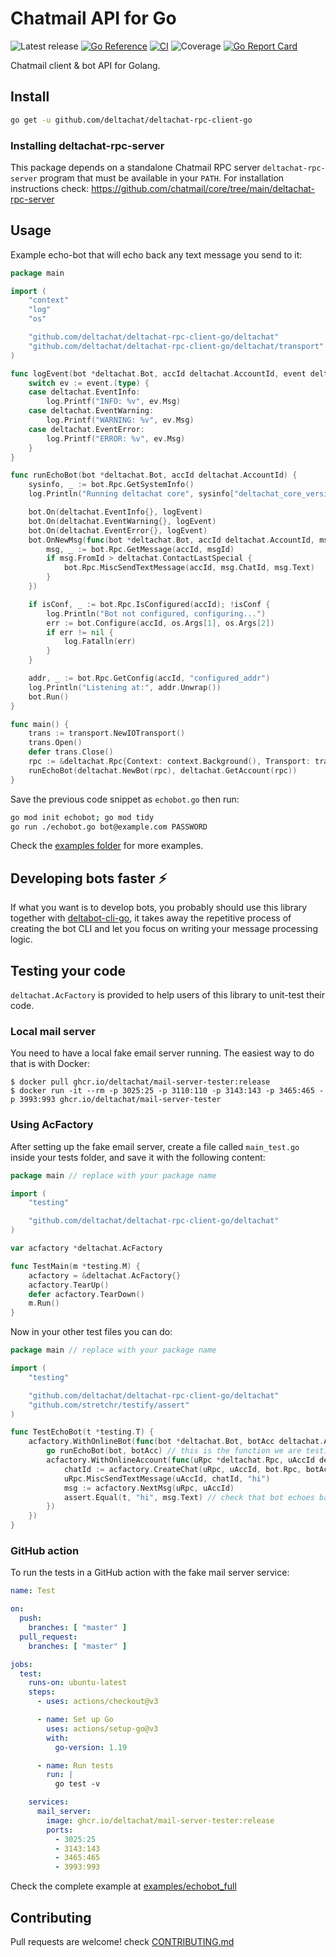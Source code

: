 # Chatmail API for Go

![Latest release](https://img.shields.io/github/v/tag/deltachat/deltachat-rpc-client-go?label=release)
[![Go Reference](https://pkg.go.dev/badge/github.com/deltachat/deltachat-rpc-client-go.svg)](https://pkg.go.dev/github.com/deltachat/deltachat-rpc-client-go)
[![CI](https://github.com/deltachat/deltachat-rpc-client-go/actions/workflows/ci.yml/badge.svg)](https://github.com/deltachat/deltachat-rpc-client-go/actions/workflows/ci.yml)
![Coverage](https://img.shields.io/badge/Coverage-72.0%25-brightgreen)
[![Go Report Card](https://goreportcard.com/badge/github.com/deltachat/deltachat-rpc-client-go)](https://goreportcard.com/report/github.com/deltachat/deltachat-rpc-client-go)

Chatmail client & bot API for Golang.

## Install

```sh
go get -u github.com/deltachat/deltachat-rpc-client-go
```

### Installing deltachat-rpc-server

This package depends on a standalone Chatmail RPC server
`deltachat-rpc-server` program that must be available in your
`PATH`. For installation instructions check:
https://github.com/chatmail/core/tree/main/deltachat-rpc-server

## Usage

Example echo-bot that will echo back any text message you send to
it:

<!-- MARKDOWN-AUTO-DOCS:START (CODE:src=./examples/echobot_full/echobot.go) -->
<!-- The below code snippet is automatically added from ./examples/echobot_full/echobot.go -->
```go
package main

import (
	"context"
	"log"
	"os"

	"github.com/deltachat/deltachat-rpc-client-go/deltachat"
	"github.com/deltachat/deltachat-rpc-client-go/deltachat/transport"
)

func logEvent(bot *deltachat.Bot, accId deltachat.AccountId, event deltachat.Event) {
	switch ev := event.(type) {
	case deltachat.EventInfo:
		log.Printf("INFO: %v", ev.Msg)
	case deltachat.EventWarning:
		log.Printf("WARNING: %v", ev.Msg)
	case deltachat.EventError:
		log.Printf("ERROR: %v", ev.Msg)
	}
}

func runEchoBot(bot *deltachat.Bot, accId deltachat.AccountId) {
	sysinfo, _ := bot.Rpc.GetSystemInfo()
	log.Println("Running deltachat core", sysinfo["deltachat_core_version"])

	bot.On(deltachat.EventInfo{}, logEvent)
	bot.On(deltachat.EventWarning{}, logEvent)
	bot.On(deltachat.EventError{}, logEvent)
	bot.OnNewMsg(func(bot *deltachat.Bot, accId deltachat.AccountId, msgId deltachat.MsgId) {
		msg, _ := bot.Rpc.GetMessage(accId, msgId)
		if msg.FromId > deltachat.ContactLastSpecial {
			bot.Rpc.MiscSendTextMessage(accId, msg.ChatId, msg.Text)
		}
	})

	if isConf, _ := bot.Rpc.IsConfigured(accId); !isConf {
		log.Println("Bot not configured, configuring...")
		err := bot.Configure(accId, os.Args[1], os.Args[2])
		if err != nil {
			log.Fatalln(err)
		}
	}

	addr, _ := bot.Rpc.GetConfig(accId, "configured_addr")
	log.Println("Listening at:", addr.Unwrap())
	bot.Run()
}

func main() {
	trans := transport.NewIOTransport()
	trans.Open()
	defer trans.Close()
	rpc := &deltachat.Rpc{Context: context.Background(), Transport: trans}
	runEchoBot(deltachat.NewBot(rpc), deltachat.GetAccount(rpc))
}
```
<!-- MARKDOWN-AUTO-DOCS:END -->

Save the previous code snippet as `echobot.go` then run:

```sh
go mod init echobot; go mod tidy
go run ./echobot.go bot@example.com PASSWORD
```

Check the [examples folder](./examples)
for more examples.

## Developing bots faster ⚡

If what you want is to develop bots, you probably should use this
library together with [deltabot-cli-go](deltabotcli), it takes
away the repetitive process of creating the bot CLI and let you
focus on writing your message processing logic.

## Testing your code

`deltachat.AcFactory` is provided to help users of this library
to unit-test their code.

### Local mail server

You need to have a local fake email server running. The easiest
way to do that is with Docker:

```
$ docker pull ghcr.io/deltachat/mail-server-tester:release
$ docker run -it --rm -p 3025:25 -p 3110:110 -p 3143:143 -p 3465:465 -p 3993:993 ghcr.io/deltachat/mail-server-tester
```

### Using AcFactory

After setting up the fake email server, create a file called `main_test.go` inside your tests folder,
and save it with the following content:

<!-- MARKDOWN-AUTO-DOCS:START (CODE:src=./examples/echobot_full/main_test.go) -->
<!-- The below code snippet is automatically added from ./examples/echobot_full/main_test.go -->
```go
package main // replace with your package name

import (
	"testing"

	"github.com/deltachat/deltachat-rpc-client-go/deltachat"
)

var acfactory *deltachat.AcFactory

func TestMain(m *testing.M) {
	acfactory = &deltachat.AcFactory{}
	acfactory.TearUp()
	defer acfactory.TearDown()
	m.Run()
}
```
<!-- MARKDOWN-AUTO-DOCS:END -->

Now in your other test files you can do:

<!-- MARKDOWN-AUTO-DOCS:START (CODE:src=./examples/echobot_full/echobot_test.go) -->
<!-- The below code snippet is automatically added from ./examples/echobot_full/echobot_test.go -->
```go
package main // replace with your package name

import (
	"testing"

	"github.com/deltachat/deltachat-rpc-client-go/deltachat"
	"github.com/stretchr/testify/assert"
)

func TestEchoBot(t *testing.T) {
	acfactory.WithOnlineBot(func(bot *deltachat.Bot, botAcc deltachat.AccountId) {
		go runEchoBot(bot, botAcc) // this is the function we are testing
		acfactory.WithOnlineAccount(func(uRpc *deltachat.Rpc, uAccId deltachat.AccountId) {
			chatId := acfactory.CreateChat(uRpc, uAccId, bot.Rpc, botAcc)
			uRpc.MiscSendTextMessage(uAccId, chatId, "hi")
			msg := acfactory.NextMsg(uRpc, uAccId)
			assert.Equal(t, "hi", msg.Text) // check that bot echoes back the "hi" message from user
		})
	})
}
```
<!-- MARKDOWN-AUTO-DOCS:END -->

### GitHub action

To run the tests in a GitHub action with the fake mail server service:

<!-- MARKDOWN-AUTO-DOCS:START (CODE:src=./examples/echobot_full/.github/workflows/ci.yml) -->
<!-- The below code snippet is automatically added from ./examples/echobot_full/.github/workflows/ci.yml -->
```yml
name: Test

on:
  push:
    branches: [ "master" ]
  pull_request:
    branches: [ "master" ]

jobs:
  test:
    runs-on: ubuntu-latest
    steps:
      - uses: actions/checkout@v3

      - name: Set up Go
        uses: actions/setup-go@v3
        with:
          go-version: 1.19

      - name: Run tests
        run: |
          go test -v

    services:
      mail_server:
        image: ghcr.io/deltachat/mail-server-tester:release
        ports:
          - 3025:25
          - 3143:143
          - 3465:465
          - 3993:993
```
<!-- MARKDOWN-AUTO-DOCS:END -->

Check the complete example at [examples/echobot_full](./examples/echobot_full)

## Contributing

Pull requests are welcome! check [CONTRIBUTING.md](./CONTRIBUTING.md)


[deltabotcli]: https://github.com/deltachat-bot/deltabot-cli-go/